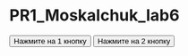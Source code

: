 # PR1_Moskalchuk_lab6
<head>
<script src="http://code.jquery.com/jquery-latest.js">
</script>
<script>
$(document).ready(function () 
{
$("#but1").click(function () 
{
$("#div1").fadeIn("slow");
$("#div1").fadeIn(2000);
$("#div2").fadeOut("hide");
$("#div2").fadeOut(2000);
});
$("#but2").click(function () 
{
$("#div1").fadeIn("slow");
$("#div1").fadeIn(2000);
$("#div2").fadeIn("slow");
$("#div2").fadeIn(2000);+});
});
</script>
</head>
<body>
<button id="but1">Нажмите на 1 кнопку</button>
<button id="but2">Нажмите на 2 кнопку</button>
<br><br>
<div id="div1" style="width:80px;height:80px;display:none;background-color:orange;"></div>
<div id="div2" style="width:80px;height:80px;display:none;background-color:green;"></div>
</body>
</html>
